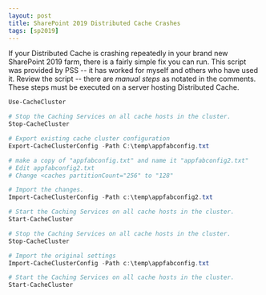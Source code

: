 ```yaml
---
layout: post
title: SharePoint 2019 Distributed Cache Crashes
tags: [sp2019]
---
```


If your Distributed Cache is crashing repeatedly in your brand new SharePoint 2019 farm, there is a fairly simple fix you can run. This script was provided by PSS -- it has worked for myself and others who have used it. Review the script -- there are _manual steps_ as notated in the comments. These steps must be executed on a server hosting Distributed Cache.

```powershell
Use-CacheCluster

# Stop the Caching Services on all cache hosts in the cluster.
Stop-CacheCluster

# Export existing cache cluster configuration
Export-CacheClusterConfig -Path C:\temp\appfabconfig.txt

# make a copy of "appfabconfig.txt" and name it "appfabconfig2.txt"
# Edit appfabconfig2.txt
# Change <caches partitionCount="256" to "128"

# Import the changes.
Import-CacheClusterConfig -Path c:\temp\appfabconfig2.txt

# Start the Caching Services on all cache hosts in the cluster.
Start-CacheCluster

# Stop the Caching Services on all cache hosts in the cluster.
Stop-CacheCluster

# Import the original settings
Import-CacheClusterConfig -Path c:\temp\appfabconfig.txt

# Start the Caching Services on all cache hosts in the cluster.
Start-CacheCluster
```
